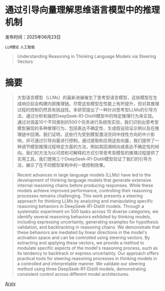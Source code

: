 # 通过引导向量理解思维语言模型中的推理机制

发布时间：2025年06月23日

`LLM理论` `人工智能`

> Understanding Reasoning in Thinking Language Models via Steering Vectors

# 摘要

> 大型语言模型（LLMs）的最新进展催生了思考型语言模型，这些模型在生成响应前会构建内部推理链。尽管这些模型在性能上有所提升，但对其推理过程的控制仍然具有挑战性。本研究提出了一种针对思考型LLMs的引导方法，通过分析和操控DeepSeek-R1-Distill模型中的特定推理行为来实现。通过对涵盖10个不同类别的500个任务进行系统性实验，我们识别出思考型模型展现的多种推理行为，包括表达不确定性、生成假设验证示例以及在推理链中回溯。我们证明，这些行为受到模型激活空间中线性方向的中介影响，并可通过引导向量进行控制。通过提取和应用这些向量，我们提供了一种调节模型推理过程特定方面的方法，例如其回溯倾向或表达不确定性的倾向。我们的方法为以可控和可解释的方式引导思考型模型的推理过程提供了实用工具。我们使用三个DeepSeek-R1-Distill模型验证了我们的引导方法，展示了在不同模型架构中的一致控制效果。

> Recent advances in large language models (LLMs) have led to the development of thinking language models that generate extensive internal reasoning chains before producing responses. While these models achieve improved performance, controlling their reasoning processes remains challenging. This work presents a steering approach for thinking LLMs by analyzing and manipulating specific reasoning behaviors in DeepSeek-R1-Distill models. Through a systematic experiment on 500 tasks across 10 diverse categories, we identify several reasoning behaviors exhibited by thinking models, including expressing uncertainty, generating examples for hypothesis validation, and backtracking in reasoning chains. We demonstrate that these behaviors are mediated by linear directions in the model's activation space and can be controlled using steering vectors. By extracting and applying these vectors, we provide a method to modulate specific aspects of the model's reasoning process, such as its tendency to backtrack or express uncertainty. Our approach offers practical tools for steering reasoning processes in thinking models in a controlled and interpretable manner. We validate our steering method using three DeepSeek-R1-Distill models, demonstrating consistent control across different model architectures.

[Arxiv](https://arxiv.org/abs/2506.18167)